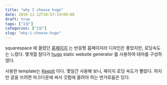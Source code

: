 ```yaml
---
title: "why I choose hugo"
date: 2019-11-12T18:57:13+09:00
draft: true
tags: ["1상"]
categories: ["1상"]
slug: "why-i-choose-hugo"
---
```

squarespace 에 올렸던 [홈페이지](https://www.sunmi.space/) 는 반응형 홈페이지라 디자인은 좋았지만, 로딩속도는 느렸다. 몇개월 참다가 [hugo](https://gohugo.io/documentation/) static website generator 를 사용하여 테마를 구성하였다.

사용한 template는 [KeepIt](https://github.com/Fastbyte01/KeepIt) 이다.
몇일간 사용해 보니, 페이지 로딩 속도가 빨랐다. 하지만 글을 쓰려면 마크다운에 써서 깃헙에 올려야 하는 번거로움은 있다.

